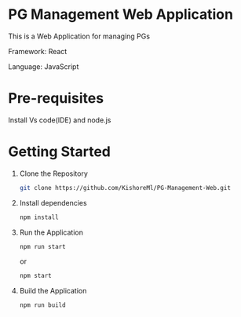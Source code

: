 # PG Management Web Application

This is a Web Application for managing PGs

Framework: React

Language: JavaScript

# Pre-requisites

Install Vs code(IDE) and node.js

# Getting Started 

1. Clone the Repository

     ```bash
    git clone https://github.com/KishoreMl/PG-Management-Web.git
     ```
2. Install dependencies 

    ```bash
    npm install
    ```

3. Run the Application

    ```bash
    npm run start
    ```
    or
    ```bash 
    npm start
    ```

4. Build the Application

    ```bash
    npm run build
    ```
